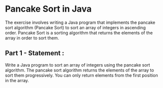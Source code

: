 # Pancake Sort in Java
The exercise involves writing a Java program that implements the pancake sort algorithm (Pancake Sort) to sort an array of integers in ascending order. Pancake Sort is a sorting algorithm that returns the elements of the array in order to sort them.

## Part 1 - Statement :
Write a Java program to sort an array of integers using the pancake sort algorithm. The pancake sort algorithm returns the elements of the array to sort them progressively. You can only return elements from the first position in the array.